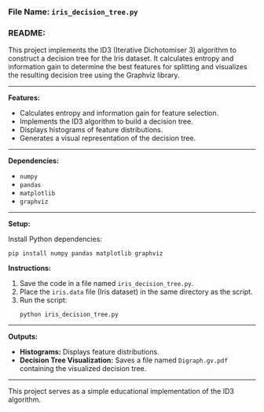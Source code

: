 ### File Name: `iris_decision_tree.py`

### README:

This project implements the ID3 (Iterative Dichotomiser 3) algorithm to construct a decision tree for the Iris dataset. It calculates entropy and information gain to determine the best features for splitting and visualizes the resulting decision tree using the Graphviz library.

---

**Features:**
- Calculates entropy and information gain for feature selection.
- Implements the ID3 algorithm to build a decision tree.
- Displays histograms of feature distributions.
- Generates a visual representation of the decision tree.

---

**Dependencies:**
- `numpy`
- `pandas`
- `matplotlib`
- `graphviz`

---

**Setup:**

Install Python dependencies:
   ```
   pip install numpy pandas matplotlib graphviz
   ```

**Instructions:**
1. Save the code in a file named `iris_decision_tree.py`.
2. Place the `iris.data` file (Iris dataset) in the same directory as the script.
3. Run the script:
   ```
   python iris_decision_tree.py
   ```

---

**Outputs:**
- **Histograms:** Displays feature distributions.
- **Decision Tree Visualization:** Saves a file named `Digraph.gv.pdf` containing the visualized decision tree.

---

This project serves as a simple educational implementation of the ID3 algorithm.

